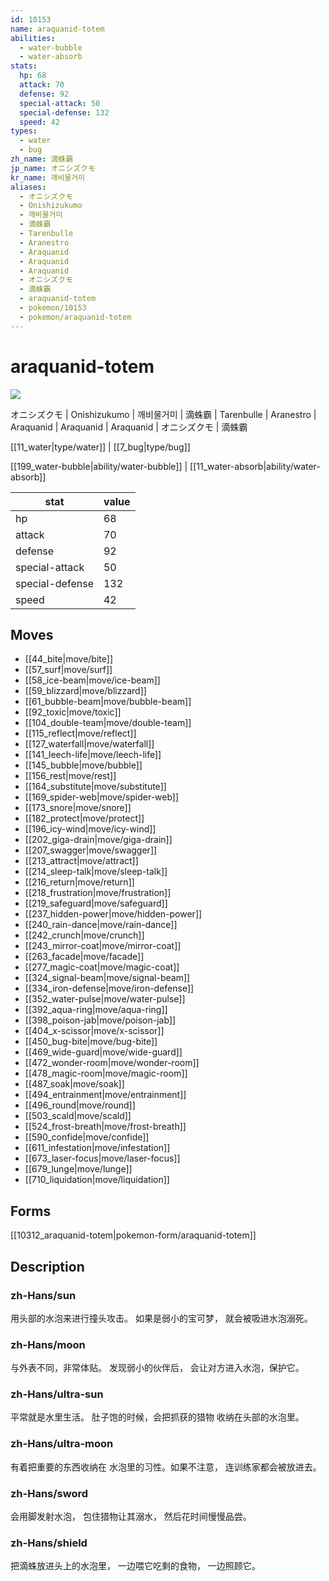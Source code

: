 ```yaml
---
id: 10153
name: araquanid-totem
abilities:
  - water-bubble
  - water-absorb
stats:
  hp: 68
  attack: 70
  defense: 92
  special-attack: 50
  special-defense: 132
  speed: 42
types:
  - water
  - bug
zh_name: 滴蛛霸
jp_name: オニシズクモ
kr_name: 깨비물거미
aliases:
  - オニシズクモ
  - Onishizukumo
  - 깨비물거미
  - 滴蛛霸
  - Tarenbulle
  - Aranestro
  - Araquanid
  - Araquanid
  - Araquanid
  - オニシズクモ
  - 滴蛛霸
  - araquanid-totem
  - pokemon/10153
  - pokemon/araquanid-totem
---
```

# araquanid-totem

![](null)

オニシズクモ | Onishizukumo | 깨비물거미 | 滴蛛霸 | Tarenbulle | Aranestro | Araquanid | Araquanid | Araquanid | オニシズクモ | 滴蛛霸

[[11_water|type/water]] | [[7_bug|type/bug]]

[[199_water-bubble|ability/water-bubble]] | [[11_water-absorb|ability/water-absorb]]

|stat|value|
|---|---|
|hp|68|
|attack|70|
|defense|92|
|special-attack|50|
|special-defense|132|
|speed|42|


## Moves

- [[44_bite|move/bite]]
- [[57_surf|move/surf]]
- [[58_ice-beam|move/ice-beam]]
- [[59_blizzard|move/blizzard]]
- [[61_bubble-beam|move/bubble-beam]]
- [[92_toxic|move/toxic]]
- [[104_double-team|move/double-team]]
- [[115_reflect|move/reflect]]
- [[127_waterfall|move/waterfall]]
- [[141_leech-life|move/leech-life]]
- [[145_bubble|move/bubble]]
- [[156_rest|move/rest]]
- [[164_substitute|move/substitute]]
- [[169_spider-web|move/spider-web]]
- [[173_snore|move/snore]]
- [[182_protect|move/protect]]
- [[196_icy-wind|move/icy-wind]]
- [[202_giga-drain|move/giga-drain]]
- [[207_swagger|move/swagger]]
- [[213_attract|move/attract]]
- [[214_sleep-talk|move/sleep-talk]]
- [[216_return|move/return]]
- [[218_frustration|move/frustration]]
- [[219_safeguard|move/safeguard]]
- [[237_hidden-power|move/hidden-power]]
- [[240_rain-dance|move/rain-dance]]
- [[242_crunch|move/crunch]]
- [[243_mirror-coat|move/mirror-coat]]
- [[263_facade|move/facade]]
- [[277_magic-coat|move/magic-coat]]
- [[324_signal-beam|move/signal-beam]]
- [[334_iron-defense|move/iron-defense]]
- [[352_water-pulse|move/water-pulse]]
- [[392_aqua-ring|move/aqua-ring]]
- [[398_poison-jab|move/poison-jab]]
- [[404_x-scissor|move/x-scissor]]
- [[450_bug-bite|move/bug-bite]]
- [[469_wide-guard|move/wide-guard]]
- [[472_wonder-room|move/wonder-room]]
- [[478_magic-room|move/magic-room]]
- [[487_soak|move/soak]]
- [[494_entrainment|move/entrainment]]
- [[496_round|move/round]]
- [[503_scald|move/scald]]
- [[524_frost-breath|move/frost-breath]]
- [[590_confide|move/confide]]
- [[611_infestation|move/infestation]]
- [[673_laser-focus|move/laser-focus]]
- [[679_lunge|move/lunge]]
- [[710_liquidation|move/liquidation]]

## Forms



[[10312_araquanid-totem|pokemon-form/araquanid-totem]]

## Description

### zh-Hans/sun

用头部的水泡来进行撞头攻击。
如果是弱小的宝可梦，
就会被吸进水泡溺死。

### zh-Hans/moon

与外表不同，非常体贴。
发现弱小的伙伴后，
会让对方进入水泡，保护它。

### zh-Hans/ultra-sun

平常就是水里生活。
肚子饱的时候，会把抓获的猎物
收纳在头部的水泡里。

### zh-Hans/ultra-moon

有着把重要的东西收纳在
水泡里的习性。如果不注意，
连训练家都会被放进去。

### zh-Hans/sword

会用脚发射水泡，
包住猎物让其溺水，
然后花时间慢慢品尝。

### zh-Hans/shield

把滴蛛放进头上的水泡里，
一边喂它吃剩的食物，
一边照顾它。

